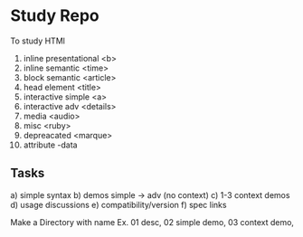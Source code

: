 # Study Repo
To study HTMl

1) inline presentational <b\>
2) inline semantic <time\>
3) block semantic <article\>
4) head element <title\>
5) interactive simple <a\>
6) interactive adv <details\>
7) media <audio\>
8) misc <ruby\>
9) depreacated <marque\>
10) attribute -data

## Tasks
a) simple syntax
b) demos simple -> adv (no context)
c) 1-3 context demos
d) usage discussions
e) compatibility/version
f) spec links

Make a Directory with name
Ex. 01 desc, 02 simple demo, 03 context demo, 
